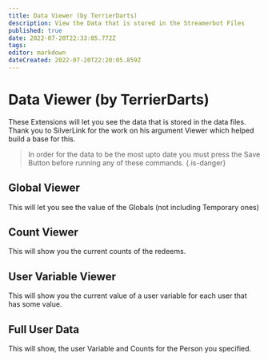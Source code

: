 ```yaml
---
title: Data Viewer (by TerrierDarts)
description: View the Data that is stored in the Streamerbot Files
published: true
date: 2022-07-20T22:33:05.772Z
tags:
editor: markdown
dateCreated: 2022-07-20T22:20:05.859Z
---
```


# Data Viewer (by TerrierDarts)

These Extensions will let you see the data that is stored in the data files. Thank you to SilverLink for the work on his argument Viewer which helped build a base for this.
> In order for the data to be the most upto date you must press the Save Button before running any of these commands. {.is-danger}
## Global Viewer
This will let you see the value of the Globals (not including Temporary ones)

## Count Viewer
This will show you the current counts of the redeems.

## User Variable Viewer
This will show you the current value of a user variable for each user that has some value.

## Full User Data
This will show, the user Variable and Counts for the Person you specified.